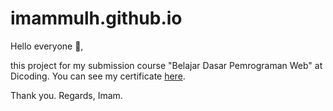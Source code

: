 # imammulh.github.io
Hello everyone 🙌,

this project for my submission course "Belajar Dasar Pemrograman Web" at Dicoding. You can see my certificate [here](https://www.dicoding.com/certificates/98XW69Y34XM3).

Thank you.
Regards, Imam.
